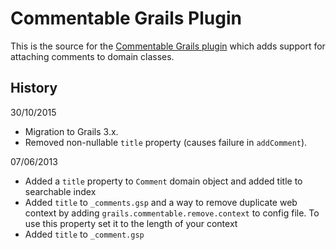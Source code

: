 # Commentable Grails Plugin

This is the source for the [Commentable Grails plugin][1] which adds support for attaching comments to domain classes.

[1]: http://grails.org/plugin/commentable

## History
30/10/2015
 * Migration to Grails 3.x.
 * Removed non-nullable `title` property (causes failure in `addComment`).

07/06/2013
 * Added a `title` property to `Comment` domain object and added title to searchable index
 * Added `title` to `_comments.gsp` and a way to remove duplicate web context by adding `grails.commentable.remove.context` to config file. To use this property set it to the length of your context
 * Added `title` to `_comment.gsp`
		 
